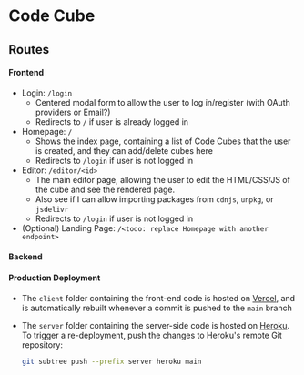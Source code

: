 # Code Cube

## Routes

#### Frontend

- Login: `/login`
  - Centered modal form to allow the user to log in/register (with OAuth providers or Email?)
  - Redirects to `/` if user is already logged in
- Homepage: `/`
  - Shows the index page, containing a list of Code Cubes that the user is created, and they can add/delete cubes here
  - Redirects to `/login` if user is not logged in
- Editor: `/editor/<id>`
  - The main editor page, allowing the user to edit the HTML/CSS/JS of the cube and see the rendered page.
  - Also see if I can allow importing packages from `cdnjs`, `unpkg`, or `jsdelivr`
  - Redirects to `/login` if user is not logged in
- (Optional) Landing Page: `/<todo: replace Homepage with another endpoint>`

#### Backend

#### Production Deployment

- The `client` folder containing the front-end code is hosted on [Vercel](vercel.com), and is automatically rebuilt whenever a commit is pushed to the `main` branch
- The `server` folder containing the server-side code is hosted on [Heroku](https://heroku.com/). To trigger a re-deployment, push the changes to Heroku's remote Git repository:

  ```sh
  git subtree push --prefix server heroku main
  ```
